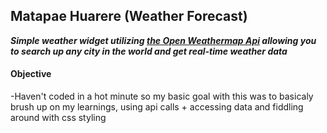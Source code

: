 ## Matapae Huarere (Weather Forecast)

***Simple weather widget utilizing [the Open Weathermap Api](https://openweathermap.org/api) allowing you to search up any city in the world and get real-time weather data***

#### Objective
-Haven't coded in a hot minute so my basic goal with this was to basicaly brush up on my learnings, using api calls + accessing data and fiddling around with css styling
